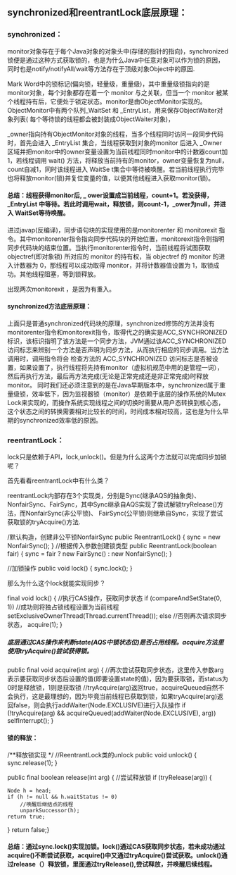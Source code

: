 ## synchronized和reentrantLock底层原理：

### synchronized：

monitor对象存在于每个Java对象的对象头中(存储的指针的指向)，synchronized锁便是通过这种方式获取锁的，也是为什么Java中任意对象可以作为锁的原因，同时也是notify/notifyAll/wait等方法存在于顶级对象Object中的原因.

Mark Word中的锁标记(偏向锁，轻量级，重量级)，其中重量级锁指向的是monitor对象，每个对象都存在着一个 monitor 与之关联，但当一个 monitor 被某个线程持有后，它便处于锁定状态。monitor是由ObjectMonitor实现的。ObjectMonitor中有两个队列_WaitSet 和 _EntryList，用来保存ObjectWaiter对象列表( 每个等待锁的线程都会被封装成ObjectWaiter对象)，

_owner指向持有ObjectMonitor对象的线程，当多个线程同时访问一段同步代码时，首先会进入 _EntryList 集合，当线程获取到对象的monitor 后进入 _Owner 区域并把monitor中的owner变量设置为当前线程同时monitor中的计数器count加1，若线程调用 wait() 方法，将释放当前持有的monitor，owner变量恢复为null，count自减1，同时该线程进入 WaitSe t集合中等待被唤醒。若当前线程执行完毕也将释放monitor(锁)并复位变量的值，以便其他线程进入获取monitor(锁)。

#### 总结：线程获得monitor后, _ ower设置成当前线程，count+1。若没获得，_EntryList 中等待。若此时调用wait，释放锁，则count-1，_ower为null，并进入 WaitSet等待唤醒。

进过javap(反编译)，同步语句块的实现使用的是monitorenter 和 monitorexit 指令。其中monitorenter指令指向同步代码块的开始位置，monitorexit指令则指明同步代码块的结束位置。当执行monitorenter指令时，当前线程将试图获取 objectref(即对象锁) 所对应的 monitor 的持有权，当 objectref 的 monitor 的进入计数器为 0，那线程可以成功取得 monitor，并将计数器值设置为 1，取锁成功。其他线程阻塞，等到锁释放。

出现两次monitorexit ，是因为有重入。

#### synchronized方法底层原理：

上面只是普通synchronized代码块的原理，synchronized修饰的方法并没有monitorenter指令和monitorexit指令，取得代之的确实是ACC_SYNCHRONIZED标识，该标识指明了该方法是一个同步方法，JVM通过该ACC_SYNCHRONIZED访问标志来辨别一个方法是否声明为同步方法，从而执行相应的同步调用。当方法调用时，调用指令将会 检查方法的 ACC_SYNCHRONIZED 访问标志是否被设置，如果设置了，执行线程将先持有monitor（虚拟机规范中用的是管程一词）， 然后再执行方法，最后再方法完成(无论是正常完成还是非正常完成)时释放monitor。
同时我们还必须注意到的是在Java早期版本中，synchronized属于重量级锁，效率低下，因为监视器锁（monitor）是依赖于底层的操作系统的Mutex Lock来实现的，而操作系统实现线程之间的切换时需要从用户态转换到核心态，这个状态之间的转换需要相对比较长的时间，时间成本相对较高，这也是为什么早期的synchronized效率低的原因。

### reentrantLock：

lock只是依赖于API，lock,unlock()。但是为什么这两个方法就可以完成同步加锁呢？

首先看看reentrantLock中有什么类？

reentrantLock内部存在3个实现类，分别是Sync(继承AQS的抽象类)、NonfairSync、FairSync，其中Sync继承自AQS实现了尝试解锁tryRelease()方法，而NonfairSync(非公平锁)、 FairSync(公平锁)则继承自Sync，实现了尝试获取锁的tryAcquire()方法.

/默认构造，创建非公平锁NonfairSync
public ReentrantLock() {
    sync = new NonfairSync();
}
//根据传入参数创建锁类型
public ReentrantLock(boolean fair) {
    sync = fair ? new FairSync() : new NonfairSync();
}

//加锁操作
public void lock() {
     sync.lock();
}

那么为什么这个lock就能实现同步？

 final void lock() {
        //执行CAS操作，获取同步状态
        if (compareAndSetState(0, 1))
       //成功则将独占锁线程设置为当前线程  
          setExclusiveOwnerThread(Thread.currentThread());
        else
            //否则再次请求同步状态，
            acquire(1);
    }

##### 底层通过CAS操作来判断state(AQS中锁状态位)是否占用线程。acquire方法里使用tryAcquire()尝试获得锁。

public final void acquire(int arg) {
    //再次尝试获取同步状态，这里传入参数arg表示要获取同步状态后设置的值(即要设置state的值)，因为要获取锁，而status为0时是释放锁，1则是获取锁
    //tryAcquire(arg)返回true，acquireQueued自然不会执行，这是最理想的，因为毕竟当前线程已获取到锁，如果tryAcquire(arg)返回false，则会执行addWaiter(Node.EXCLUSIVE)进行入队操作
    if (!tryAcquire(arg) &&
        acquireQueued(addWaiter(Node.EXCLUSIVE), arg))
        selfInterrupt();
}

#### 锁的释放：

/**释放锁实现
*/
 //ReentrantLock类的unlock
public void unlock() {
sync.release(1);
}

public final boolean release(int arg) {
    //尝试释放锁
    if (tryRelease(arg)) {

    Node h = head;
    if (h != null && h.waitStatus != 0)
        //唤醒后继结点的线程
        unparkSuccessor(h);
    return true;
}
return false;}



#### 总结：通过sync.lock()实现加锁。lock()通过CAS获取同步状态，若未成功通过acquire()不断尝试获取，acquire()中又通过tryAcquire()尝试获取。unlock()通过release（）释放锁，里面通过tryRelease(),尝试释放，并唤醒后续线程。

